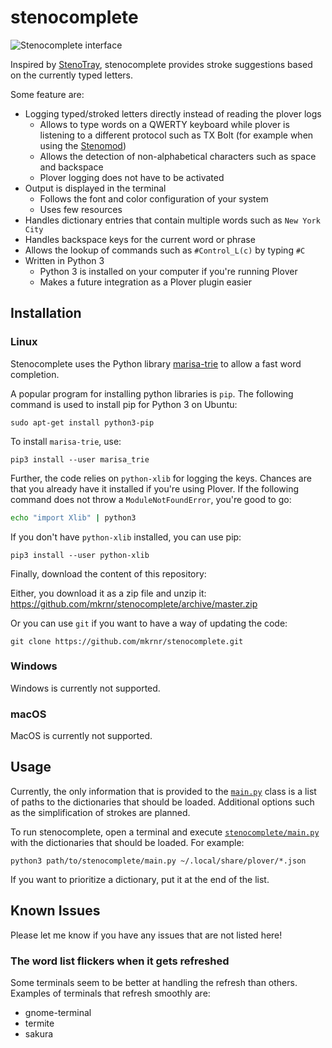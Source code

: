 # stenocomplete

![Stenocomplete interface](https://media.stenoblog.com/posts/2017-08-06-stenocomplete.png)


Inspired by [StenoTray](https://github.com/brentn/StenoTray), stenocomplete provides stroke suggestions based on the currently typed letters.

Some feature are:

* Logging typed/stroked letters directly instead of reading the plover logs
    * Allows to type words on a QWERTY keyboard while plover is listening to a different protocol such as TX Bolt (for example when using the [Stenomod](https://stenomod.blogspot.com/))
    * Allows the detection of non-alphabetical characters such as space and backspace
    * Plover logging does not have to be activated
* Output is displayed in the terminal
    * Follows the font and color configuration of your system
    * Uses few resources
* Handles dictionary entries that contain multiple words such as `New York City`
* Handles backspace keys for the current word or phrase
* Allows the lookup of commands such as `#Control_L(c)` by typing `#C`
* Written in Python 3
    * Python 3 is installed on your computer if you're running Plover
    * Makes a future integration as a Plover plugin easier


## Installation

### Linux

Stenocomplete uses the Python library [marisa-trie](http://marisa-trie.readthedocs.io/en/latest/) to allow a fast word completion.

A popular program for installing python libraries is `pip`.
The following command is used to install pip for Python 3 on Ubuntu:
```
sudo apt-get install python3-pip
```

To install `marisa-trie`, use:
```
pip3 install --user marisa_trie
```


Further, the code relies on `python-xlib` for logging the keys.
Chances are that you already have it installed if you're using Plover. If the following command does not throw a `ModuleNotFoundError`, you're good to go:
```bash
echo "import Xlib" | python3  
```

If you don't have `python-xlib` installed, you can use pip:
```
pip3 install --user python-xlib
```


Finally, download the content of this repository:

Either, you download it as a zip file and unzip it:
<https://github.com/mkrnr/stenocomplete/archive/master.zip>

Or you can use `git` if you want to have a way of updating the code:
```
git clone https://github.com/mkrnr/stenocomplete.git
```

### Windows

Windows is currently not supported. 

### macOS

MacOS is currently not supported.


## Usage

Currently, the only information that is provided to the [`main.py`](stenocomplete/main.py) class is a list of paths to the dictionaries that should be loaded.
Additional options such as the simplification of strokes are planned.

To run stenocomplete, open a terminal and execute [`stenocomplete/main.py`](stenocomplete/main.py) with the dictionaries that should be loaded. For example:
```
python3 path/to/stenocomplete/main.py ~/.local/share/plover/*.json
```

If you want to prioritize a dictionary, put it at the end of the list.

## Known Issues

Please let me know if you have any issues that are not listed here!

### The word list flickers when it gets refreshed

Some terminals seem to be better at handling the refresh than others.
Examples of terminals that refresh smoothly are:

* gnome-terminal
* termite
* sakura


